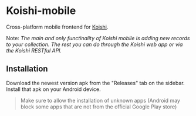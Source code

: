 # Koishi-mobile
Cross-platform mobile frontend for [Koishi](https://github.com/hendrychjan/koishi).

Note: _The main and only functinality of Koishi mobile is adding new records to your collection. The rest you can do through the Koishi web app or via the Koishi RESTful API._

## Installation
Download the newest version apk from the "Releases" tab on the sidebar. Install that apk on your Android device. 
> Make sure to allow the installation of unknown apps (Android may block some apps that are not from the official Google Play store)
